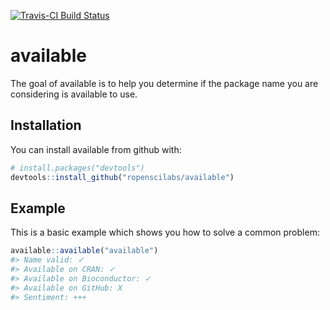 
<!-- README.md is generated from README.Rmd. Please edit that file -->
[![Travis-CI Build Status](https://travis-ci.org/ropenscilabs/available.svg?branch=master)](https://travis-ci.org/ropenscilabs/available)

available
=========

The goal of available is to help you determine if the package name you are considering is available to use.

Installation
------------

You can install available from github with:

``` r
# install.packages("devtools")
devtools::install_github("ropenscilabs/available")
```

Example
-------

This is a basic example which shows you how to solve a common problem:

``` r
available::available("available")
#> Name valid: ✓ 
#> Available on CRAN: ✓ 
#> Available on Bioconductor: ✓ 
#> Available on GitHub: X 
#> Sentiment: +++
```
